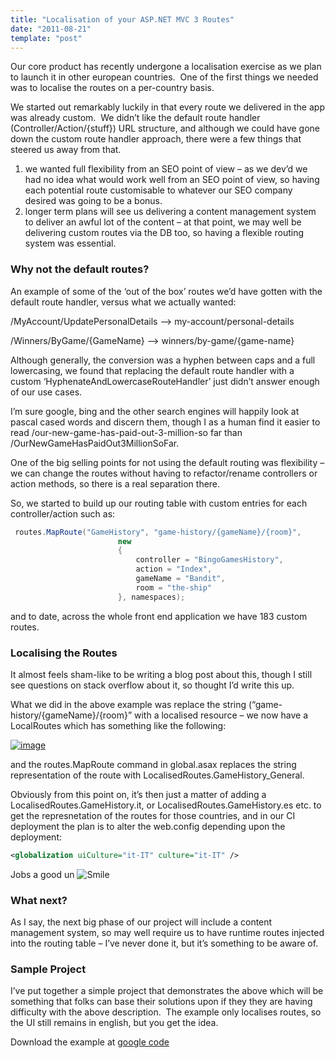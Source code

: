 ```yaml
---
title: "Localisation of your ASP.NET MVC 3 Routes"
date: "2011-08-21"
template: "post"
---
```


Our core product has recently undergone a localisation exercise as we plan to launch it in other european countries.  One of the first things we needed was to localise the routes on a per-country basis.

We started out remarkably luckily in that every route we delivered in the app was already custom.  We didn’t like the default route handler (Controller/Action/{stuff}) URL structure, and although we could have gone down the custom route handler approach, there were a few things that steered us away from that.

1. we wanted full flexibility from an SEO point of view – as we dev’d we had no idea what would work well from an SEO point of view, so having each potential route customisable to whatever our SEO company desired was going to be a bonus.
2. longer term plans will see us delivering a content management system to deliver an awful lot of the content – at that point, we may well be delivering custom routes via the DB too, so having a flexible routing system was essential.

### Why not the default routes?

An example of some of the ‘out of the box’ routes we’d have gotten with the default route handler, versus what we actually wanted:

/MyAccount/UpdatePersonalDetails –> my-account/personal-details

/Winners/ByGame/{GameName} –> winners/by-game/{game-name}

Although generally, the conversion was a hyphen between caps and a full lowercasing, we found that replacing the default route handler with a custom ‘HyphenateAndLowercaseRouteHandler’ just didn’t answer enough of our use cases.

I’m sure google, bing and the other search engines will happily look at pascal cased words and discern them, though I as a human find it easier to read /our-new-game-has-paid-out-3-million-so far than /OurNewGameHasPaidOut3MillionSoFar.

One of the big selling points for not using the default routing was flexibility – we can change the routes without having to refactor/rename controllers or action methods, so there is a real separation there.

So, we started to build up our routing table with custom entries for each controller/action such as:

```csharp
 routes.MapRoute("GameHistory", "game-history/{gameName}/{room}",
						new
						{
							controller = "BingoGamesHistory",
							action = "Index",
							gameName = "Bandit",
							room = "the-ship"
						}, namespaces);
```

and to date, across the whole front end application we have 183 custom routes.

### Localising the Routes

It almost feels sham-like to be writing a blog post about this, though I still see questions on stack overflow about it, so thought I’d write this up.

What we did in the above example was replace the string (“game-history/{gameName}/{room}” with a localised resource – we now have a LocalRoutes which has something like the following:

[![image](/images/image_thumb23.png "image")](http://idisposable.co.uk/wp-content/uploads/image23.png)

and the routes.MapRoute command in global.asax replaces the string representation of the route with LocalisedRoutes.GameHistory_General.

Obviously from this point on, it’s then just a matter of adding a LocalisedRoutes.GameHistory.it, or LocalisedRoutes.GameHistory.es etc. to get the represnetation of the routes for those countries, and in our CI deployment the plan is to alter the web.config depending upon the deployment:

```xml
<globalization uiCulture="it-IT" culture="it-IT" />
```

Jobs a good un ![Smile](/images/wlEmoticon-smile3.png)

### What next?

As I say, the next big phase of our project will include a content management system, so may well require us to have runtime routes injected into the routing table – I’ve never done it, but it’s something to be aware of. 

### Sample Project

I’ve put together a simple project that demonstrates the above which will be something that folks can base their solutions upon if they they are having difficulty with the above description.  The example only localises routes, so the UI still remains in english, but you get the idea.

Download the example at [google code](http://routing-localisation-example-aspnet-mvc3.googlecode.com/svn/trunk/)
